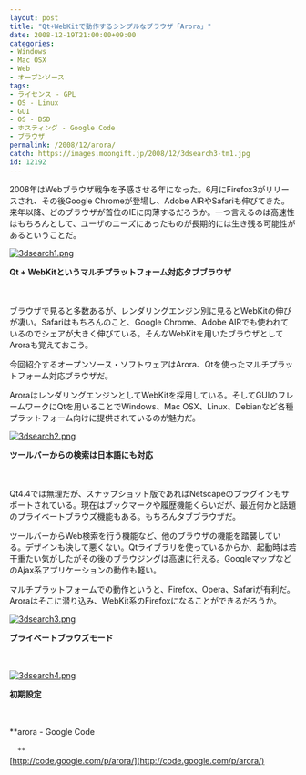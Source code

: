 ```yaml
---
layout: post
title: "Qt+WebKitで動作するシンプルなブラウザ「Arora」"
date: 2008-12-19T21:00:00+09:00
categories:
- Windows
- Mac OSX
- Web
- オープンソース
tags: 
- ライセンス - GPL
- OS - Linux
- GUI
- OS - BSD
- ホスティング - Google Code
- ブラウザ
permalink: /2008/12/arora/
catch: https://images.moongift.jp/2008/12/3dsearch3-tm1.jpg
id: 12192
---
```

2008年はWebブラウザ戦争を予感させる年になった。6月にFirefox3がリリースされ、その後Google Chromeが登場し、Adobe AIRやSafariも伸びてきた。来年以降、どのブラウザが首位のIEに肉薄するだろうか。一つ言えるのは高速性はもちろんとして、ユーザのニーズにあったものが長期的には生き残る可能性があるということだ。

  

[![3dsearch1.png](https://images.moongift.jp/2008/12/3dsearch1-tm1.jpg)](https://images.moongift.jp/2008/12/3dsearch11.png)  
  
**Qt + WebKitというマルチプラットフォーム対応タブブラウザ**

  

　

  

ブラウザで見ると多数あるが、レンダリングエンジン別に見るとWebKitの伸びが凄い。Safariはもちろんのこと、Google Chrome、Adobe AIRでも使われているのでシェアが大きく伸びている。そんなWebKitを用いたブラウザとしてAroraも覚えておこう。

  

今回紹介するオープンソース・ソフトウェアはArora、Qtを使ったマルチプラットフォーム対応ブラウザだ。

  
  
<!--more-->  

AroraはレンダリングエンジンとしてWebKitを採用している。そしてGUIのフレームワークにQtを用いることでWindows、Mac OSX、Linux、Debianなど各種プラットフォーム向けに提供されているのが魅力だ。

  

[![3dsearch2.png](https://images.moongift.jp/2008/12/3dsearch2-tm1.jpg)](https://images.moongift.jp/2008/12/3dsearch24.png)  
  
**ツールバーからの検索は日本語にも対応**

  

　

  

Qt4.4では無理だが、スナップショット版であればNetscapeのプラグインもサポートされている。現在はブックマークや履歴機能くらいだが、最近何かと話題のプライベートブラウズ機能もある。もちろんタブブラウザだ。

  

ツールバーからWeb検索を行う機能など、他のブラウザの機能を踏襲している。デザインも決して悪くない。Qtライブラリを使っているからか、起動時は若干重たい気がしたがその後のブラウジングは高速に行える。GoogleマップなどのAjax系アプリケーションの動作も軽い。

  

マルチプラットフォームでの動作というと、Firefox、Opera、Safariが有利だ。Aroraはそこに潜り込み、WebKit系のFirefoxになることができるだろうか。

  

[![3dsearch3.png](https://images.moongift.jp/2008/12/3dsearch3-tm1.jpg)](https://images.moongift.jp/2008/12/3dsearch32.png)  
  
**プライベートブラウズモード**

  

　

  

[![3dsearch4.png](https://images.moongift.jp/2008/12/3dsearch4-tm1.jpg)](https://images.moongift.jp/2008/12/3dsearch43.png)  
  
**初期設定**

  

　

  

**arora - Google Code  
  
　**  
  [http://code.google.com/p/arora/](http://code.google.com/p/arora/)

  
